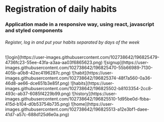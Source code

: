 <h1>Registration of daily habits</h1>

<h3>Application made in a responsive way, using react, javascript and styled components</h3>

<h6>Register, log in and put your habits separated by days of the week</h6>

<div display="flex" >
  ![login](https://user-images.githubusercontent.com/102738642/196825479-4736fc23-55ee-43fa-a3aa-aa03f6865623.png)
  ![signup](https://user-images.githubusercontent.com/102738642/196825470-55b66989-7130-405b-a0b8-42ec4196287c.png)
  ![habit](https://user-images.githubusercontent.com/102738642/196825374-48f7a560-0a36-46d8-ae66-dce651b3e85f.png)  
  ![habits](https://user-images.githubusercontent.com/102738642/196825502-b8103354-2cc8-493c-ab37-6085f4229b99.png)
  ![history](https://user-images.githubusercontent.com/102738642/196825510-1d95be0d-fbba-415d-b104-d0b53754b735.png)
  ![home](https://user-images.githubusercontent.com/102738642/196825513-a12e3bf1-daee-41d7-a57c-688d125d6e0a.png)



</div>
